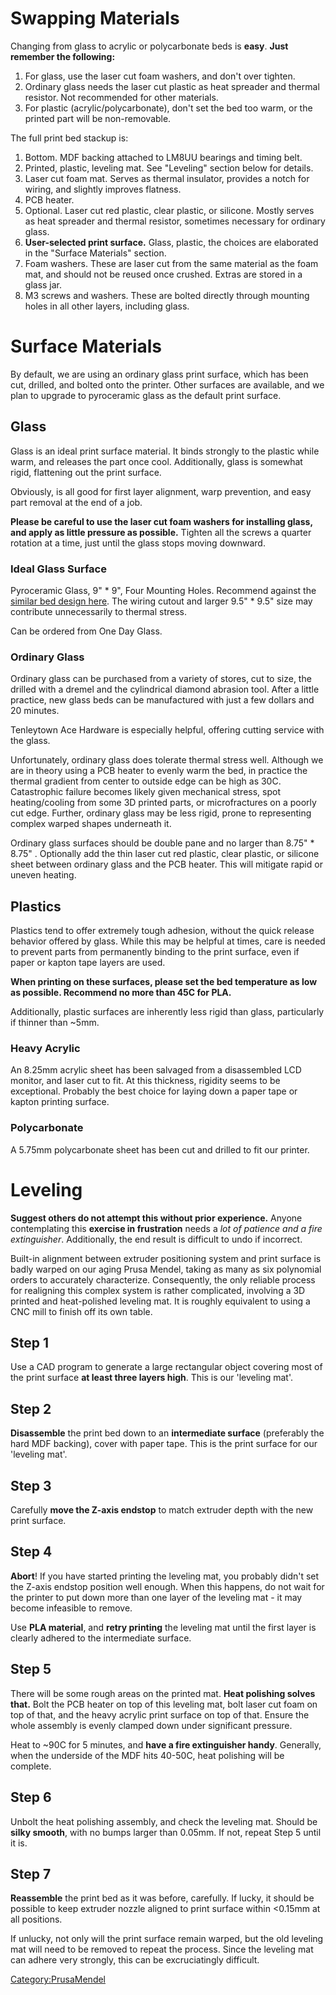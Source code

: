 # Swapping Materials

Changing from glass to acrylic or polycarbonate beds is **easy**. **Just
remember the following:**

1.  For glass, use the laser cut foam washers, and don't over tighten.
2.  Ordinary glass needs the laser cut plastic as heat spreader and
    thermal resistor. Not recommended for other materials.
3.  For plastic (acrylic/polycarbonate), don't set the bed too warm, or
    the printed part will be non-removable.

The full print bed stackup is:

1.  Bottom. MDF backing attached to LM8UU bearings and timing belt.
2.  Printed, plastic, leveling mat. See "Leveling" section below for
    details.
3.  Laser cut foam mat. Serves as thermal insulator, provides a notch
    for wiring, and slightly improves flatness.
4.  PCB heater.
5.  Optional. Laser cut red plastic, clear plastic, or silicone. Mostly
    serves as heat spreader and thermal resistor, sometimes necessary
    for ordinary glass.
6.  **User-selected print surface.** Glass, plastic, the choices are
    elaborated in the "Surface Materials" section.
7.  Foam washers. These are laser cut from the same material as the foam
    mat, and should not be reused once crushed. Extras are stored in a
    glass jar.
8.  M3 screws and washers. These are bolted directly through mounting
    holes in all other layers, including glass.

# Surface Materials

By default, we are using an ordinary glass print surface, which has been
cut, drilled, and bolted onto the printer. Other surfaces are available,
and we plan to upgrade to pyroceramic glass as the default print
surface.

## Glass

Glass is an ideal print surface material. It binds strongly to the
plastic while warm, and releases the part once cool. Additionally, glass
is somewhat rigid, flattening out the print surface.

Obviously, is all good for first layer alignment, warp prevention, and
easy part removal at the end of a job.

**Please be careful to use the laser cut foam washers for installing
glass, and apply as little pressure as possible.** Tighten all the
screws a quarter rotation at a time, just until the glass stops moving
downward.

### Ideal Glass Surface

Pyroceramic Glass, 9" \* 9", Four Mounting Holes. Recommend against the
[similar bed design
here](http://devdonkey.blogspot.ca/2013/04/custom-heated-build-platform-for-prusa.html).
The wiring cutout and larger 9.5" \* 9.5" size may contribute
unnecessarily to thermal stress.

Can be ordered from One Day Glass.

### Ordinary Glass

Ordinary glass can be purchased from a variety of stores, cut to size,
the drilled with a dremel and the cylindrical diamond abrasion tool.
After a little practice, new glass beds can be manufactured with just a
few dollars and 20 minutes.

Tenleytown Ace Hardware is especially helpful, offering cutting service
with the glass.

Unfortunately, ordinary glass does tolerate thermal stress well.
Although we are in theory using a PCB heater to evenly warm the bed, in
practice the thermal gradient from center to outside edge can be high as
30C. Catastrophic failure becomes likely given mechanical stress, spot
heating/cooling from some 3D printed parts, or microfractures on a
poorly cut edge. Further, ordinary glass may be less rigid, prone to
representing complex warped shapes underneath it.

Ordinary glass surfaces should be double pane and no larger than 8.75"
\* 8.75" . Optionally add the thin laser cut red plastic, clear plastic,
or silicone sheet between ordinary glass and the PCB heater. This will
mitigate rapid or uneven heating.

## Plastics

Plastics tend to offer extremely tough adhesion, without the quick
release behavior offered by glass. While this may be helpful at times,
care is needed to prevent parts from permanently binding to the print
surface, even if paper or kapton tape layers are used.

**When printing on these surfaces, please set the bed temperature as low
as possible. Recommend no more than 45C for PLA.**

Additionally, plastic surfaces are inherently less rigid than glass,
particularly if thinner than \~5mm.

### Heavy Acrylic

An 8.25mm acrylic sheet has been salvaged from a disassembled LCD
monitor, and laser cut to fit. At this thickness, rigidity seems to be
exceptional. Probably the best choice for laying down a paper tape or
kapton printing surface.

### Polycarbonate

A 5.75mm polycarbonate sheet has been cut and drilled to fit our
printer.

# Leveling

**Suggest others do not attempt this without prior experience.** Anyone
contemplating this **exercise in frustration** needs a *lot of patience
and a fire extinguisher*. Additionally, the end result is difficult to
undo if incorrect.

Built-in alignment between extruder positioning system and print surface
is badly warped on our aging Prusa Mendel, taking as many as six
polynomial orders to accurately characterize. Consequently, the only
reliable process for realigning this complex system is rather
complicated, involving a 3D printed and heat-polished leveling mat. It
is roughly equivalent to using a CNC mill to finish off its own table.

## Step 1

Use a CAD program to generate a large rectangular object covering most
of the print surface **at least three layers high**. This is our
'leveling mat'.

## Step 2

**Disassemble** the print bed down to an **intermediate surface**
(preferably the hard MDF backing), cover with paper tape. This is the
print surface for our 'leveling mat'.

## Step 3

Carefully **move the Z-axis endstop** to match extruder depth with the
new print surface.

## Step 4

**Abort**! If you have started printing the leveling mat, you probably
didn't set the Z-axis endstop position well enough. When this happens,
do not wait for the printer to put down more than one layer of the
leveling mat - it may become infeasible to remove.

Use **PLA material**, and **retry printing** the leveling mat until the
first layer is clearly adhered to the intermediate surface.

## Step 5

There will be some rough areas on the printed mat. **Heat polishing
solves that.** Bolt the PCB heater on top of this leveling mat, bolt
laser cut foam on top of that, and the heavy acrylic print surface on
top of that. Ensure the whole assembly is evenly clamped down under
significant pressure.

Heat to \~90C for 5 minutes, and **have a fire extinguisher handy**.
Generally, when the underside of the MDF hits 40-50C, heat polishing
will be complete.

## Step 6

Unbolt the heat polishing assembly, and check the leveling mat. Should
be **silky smooth**, with no bumps larger than 0.05mm. If not, repeat
Step 5 until it is.

## Step 7

**Reassemble** the print bed as it was before, carefully. If lucky, it
should be possible to keep extruder nozzle aligned to print surface
within \<0.15mm at all positions.

If unlucky, not only will the print surface remain warped, but the old
leveling mat will need to be removed to repeat the process. Since the
leveling mat can adhere very strongly, this can be excruciatingly
difficult.

[Category:PrusaMendel](Category:PrusaMendel)
